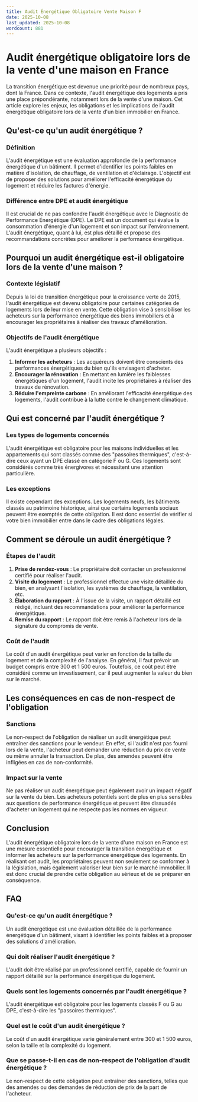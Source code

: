 ```yaml
---
title: Audit Énergétique Obligatoire Vente Maison F
date: 2025-10-08
last_updated: 2025-10-08
wordcount: 881
---
```


# Audit énergétique obligatoire lors de la vente d'une maison en France

La transition énergétique est devenue une priorité pour de nombreux pays, dont la France. Dans ce contexte, l'audit énergétique des logements a pris une place prépondérante, notamment lors de la vente d'une maison. Cet article explore les enjeux, les obligations et les implications de l'audit énergétique obligatoire lors de la vente d'un bien immobilier en France.

## Qu'est-ce qu'un audit énergétique ?

### Définition

L'audit énergétique est une évaluation approfondie de la performance énergétique d'un bâtiment. Il permet d'identifier les points faibles en matière d'isolation, de chauffage, de ventilation et d'éclairage. L'objectif est de proposer des solutions pour améliorer l'efficacité énergétique du logement et réduire les factures d'énergie.

### Différence entre DPE et audit énergétique

Il est crucial de ne pas confondre l'audit énergétique avec le Diagnostic de Performance Énergétique (DPE). Le DPE est un document qui évalue la consommation d'énergie d'un logement et son impact sur l'environnement. L'audit énergétique, quant à lui, est plus détaillé et propose des recommandations concrètes pour améliorer la performance énergétique.

## Pourquoi un audit énergétique est-il obligatoire lors de la vente d'une maison ?

### Contexte législatif

Depuis la loi de transition énergétique pour la croissance verte de 2015, l'audit énergétique est devenu obligatoire pour certaines catégories de logements lors de leur mise en vente. Cette obligation vise à sensibiliser les acheteurs sur la performance énergétique des biens immobiliers et à encourager les propriétaires à réaliser des travaux d'amélioration.

### Objectifs de l'audit énergétique

L'audit énergétique a plusieurs objectifs :

1. **Informer les acheteurs** : Les acquéreurs doivent être conscients des performances énergétiques du bien qu'ils envisagent d'acheter.
2. **Encourager la rénovation** : En mettant en lumière les faiblesses énergétiques d'un logement, l'audit incite les propriétaires à réaliser des travaux de rénovation.
3. **Réduire l'empreinte carbone** : En améliorant l'efficacité énergétique des logements, l'audit contribue à la lutte contre le changement climatique.

## Qui est concerné par l'audit énergétique ?

### Les types de logements concernés

L'audit énergétique est obligatoire pour les maisons individuelles et les appartements qui sont classés comme des "passoires thermiques", c'est-à-dire ceux ayant un DPE classé en catégorie F ou G. Ces logements sont considérés comme très énergivores et nécessitent une attention particulière.

### Les exceptions

Il existe cependant des exceptions. Les logements neufs, les bâtiments classés au patrimoine historique, ainsi que certains logements sociaux peuvent être exemptés de cette obligation. Il est donc essentiel de vérifier si votre bien immobilier entre dans le cadre des obligations légales.

## Comment se déroule un audit énergétique ?

### Étapes de l'audit

1. **Prise de rendez-vous** : Le propriétaire doit contacter un professionnel certifié pour réaliser l'audit.
2. **Visite du logement** : Le professionnel effectue une visite détaillée du bien, en analysant l'isolation, les systèmes de chauffage, la ventilation, etc.
3. **Élaboration du rapport** : À l'issue de la visite, un rapport détaillé est rédigé, incluant des recommandations pour améliorer la performance énergétique.
4. **Remise du rapport** : Le rapport doit être remis à l'acheteur lors de la signature du compromis de vente.

### Coût de l'audit

Le coût d'un audit énergétique peut varier en fonction de la taille du logement et de la complexité de l'analyse. En général, il faut prévoir un budget compris entre 300 et 1 500 euros. Toutefois, ce coût peut être considéré comme un investissement, car il peut augmenter la valeur du bien sur le marché.

## Les conséquences en cas de non-respect de l'obligation

### Sanctions

Le non-respect de l'obligation de réaliser un audit énergétique peut entraîner des sanctions pour le vendeur. En effet, si l'audit n'est pas fourni lors de la vente, l'acheteur peut demander une réduction du prix de vente ou même annuler la transaction. De plus, des amendes peuvent être infligées en cas de non-conformité.

### Impact sur la vente

Ne pas réaliser un audit énergétique peut également avoir un impact négatif sur la vente du bien. Les acheteurs potentiels sont de plus en plus sensibles aux questions de performance énergétique et peuvent être dissuadés d'acheter un logement qui ne respecte pas les normes en vigueur.

## Conclusion

L'audit énergétique obligatoire lors de la vente d'une maison en France est une mesure essentielle pour encourager la transition énergétique et informer les acheteurs sur la performance énergétique des logements. En réalisant cet audit, les propriétaires peuvent non seulement se conformer à la législation, mais également valoriser leur bien sur le marché immobilier. Il est donc crucial de prendre cette obligation au sérieux et de se préparer en conséquence.

## FAQ

### Qu'est-ce qu'un audit énergétique ?

Un audit énergétique est une évaluation détaillée de la performance énergétique d'un bâtiment, visant à identifier les points faibles et à proposer des solutions d'amélioration.

### Qui doit réaliser l'audit énergétique ?

L'audit doit être réalisé par un professionnel certifié, capable de fournir un rapport détaillé sur la performance énergétique du logement.

### Quels sont les logements concernés par l'audit énergétique ?

L'audit énergétique est obligatoire pour les logements classés F ou G au DPE, c'est-à-dire les "passoires thermiques".

### Quel est le coût d'un audit énergétique ?

Le coût d'un audit énergétique varie généralement entre 300 et 1 500 euros, selon la taille et la complexité du logement.

### Que se passe-t-il en cas de non-respect de l'obligation d'audit énergétique ?

Le non-respect de cette obligation peut entraîner des sanctions, telles que des amendes ou des demandes de réduction de prix de la part de l'acheteur.